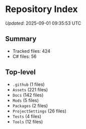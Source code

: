 # Repository Index

_Updated_: 2025-09-01 09:35:53 UTC

## Summary
- Tracked files: 424
- C# files: 56

## Top-level
- `.github` (1 files)
- `Assets` (221 files)
- `Docs` (142 files)
- `Mods` (5 files)
- `Packages` (2 files)
- `ProjectSettings` (26 files)
- `Tests` (4 files)
- `Tools` (12 files)
